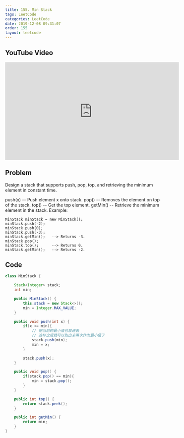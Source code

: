 ```yaml
---
title: 155. Min Stack
tags: LeetCode
categories: LeetCode
date: 2019-12-08 09:31:07
order: 155
layout: leetcode
---
```


## YouTube Video

<iframe width="560" height="315" src="https://www.youtube.com/embed/oE8zkEBNxN8" frameborder="0" allow="accelerometer; autoplay; encrypted-media; gyroscope; picture-in-picture" allowfullscreen></iframe>

## Problem

Design a stack that supports push, pop, top, and retrieving the minimum element in constant time.

push(x) -- Push element x onto stack.
pop() -- Removes the element on top of the stack.
top() -- Get the top element.
getMin() -- Retrieve the minimum element in the stack.
Example:

```
MinStack minStack = new MinStack();
minStack.push(-2);
minStack.push(0);
minStack.push(-3);
minStack.getMin();   --> Returns -3.
minStack.pop();
minStack.top();      --> Returns 0.
minStack.getMin();   --> Returns -2.
```

## Code

```java
class MinStack {

    Stack<Integer> stack;
    int min;

    public MinStack() {
        this.stack = new Stack<>();
        min = Integer.MAX_VALUE;
    }

    public void push(int x) {
        if(x <= min){
            // 把当前的最小值也放进去
            // 这样之后就可以取出来再次作为最小值了
            stack.push(min);
            min = x;
        }

        stack.push(x);
    }

    public void pop() {
        if(stack.pop() == min){
            min = stack.pop();
        }
    }

    public int top() {
        return stack.peek();
    }

    public int getMin() {
        return min;
    }
}
```
